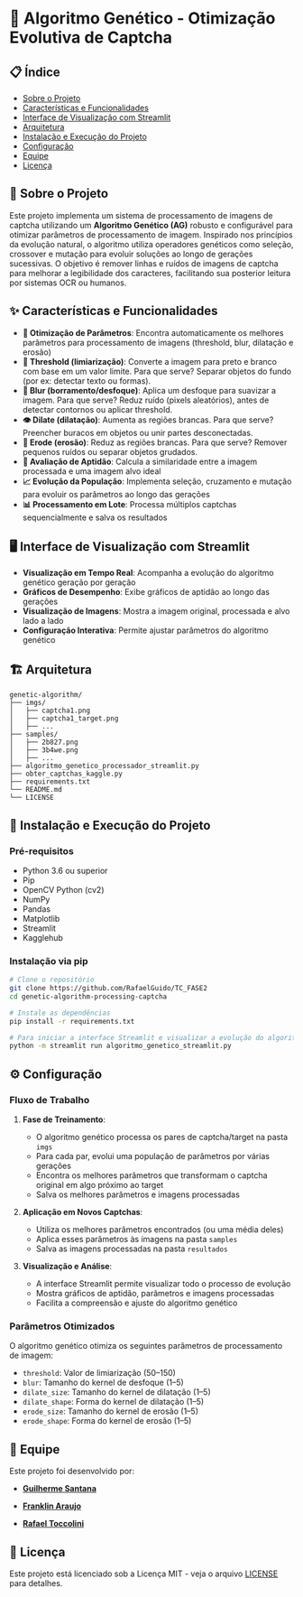 # 🧬 Algoritmo Genético - Otimização Evolutiva de Captcha

## 📋 Índice

- [Sobre o Projeto](#sobre-o-projeto)
- [Características e Funcionalidades](#características-e-funcionalidades)
- [Interface de Visualização com Streamlit](#interface-de-visualização-com-streamlit)
- [Arquitetura](#arquitetura)
- [Instalação e Execução do Projeto](#instalação-e-execução-do-projeto)
- [Configuração](#configuração)
- [Equipe](#equipe)
- [Licença](#licença)

## 🎯 Sobre o Projeto

Este projeto implementa um sistema de processamento de imagens de captcha utilizando um **Algoritmo Genético (AG)** robusto e configurável para otimizar parâmetros de processamento de imagem. Inspirado nos princípios da evolução natural, o algoritmo utiliza operadores genéticos como seleção, crossover e mutação para evoluir soluções ao longo de gerações sucessivas. O objetivo é remover linhas e ruídos de imagens de captcha para melhorar a legibilidade dos caracteres, facilitando sua posterior leitura por sistemas OCR ou humanos.

## ✨ Características e Funcionalidades

- **🔧 Otimização de Parâmetros**: Encontra automaticamente os melhores parâmetros para processamento de imagens (threshold, blur, dilatação e erosão)
- **🔄 Threshold (limiarização)**: Converte a imagem para preto e branco com base em um valor limite. Para que serve? Separar objetos do fundo (por ex: detectar texto ou formas).
- **📝 Blur (borramento/desfoque)**: Aplica um desfoque para suavizar a imagem. Para que serve? Reduz ruído (pixels aleatórios), antes de detectar contornos ou aplicar threshold.
- **👁️ Dilate (dilatação)**: Aumenta as regiões brancas. Para que serve? Preencher buracos em objetos ou unir partes desconectadas.
- **🚀 Erode (erosão)**: Reduz as regiões brancas. Para que serve? Remover pequenos ruídos ou separar objetos grudados.
- **🎲 Avaliação de Aptidão**: Calcula a similaridade entre a imagem processada e uma imagem alvo ideal
- **📈 Evolução da População**: Implementa seleção, cruzamento e mutação para evoluir os parâmetros ao longo das gerações
- **📊 Processamento em Lote**: Processa múltiplos captchas sequencialmente e salva os resultados

## 🖥️ Interface de Visualização com Streamlit
- **Visualização em Tempo Real**: Acompanha a evolução do algoritmo genético geração por geração
- **Gráficos de Desempenho**: Exibe gráficos de aptidão ao longo das gerações
- **Visualização de Imagens**: Mostra a imagem original, processada e alvo lado a lado
- **Configuração Interativa**: Permite ajustar parâmetros do algoritmo genético

## 🏗️ Arquitetura

```
genetic-algorithm/
├── imgs/
│   ├── captcha1.png
│   ├── captcha1_target.png
│   ├── ...
├── samples/
│   ├── 2b827.png
│   ├── 3b4we.png
│   ├── ...
├── algoritmo_genetico_processador_streamlit.py
├── obter_captchas_kaggle.py
├── requirements.txt
└── README.md
└── LICENSE
```

## 🚀 Instalação e Execução do Projeto

### Pré-requisitos

- Python 3.6 ou superior
- Pip
- OpenCV Python (cv2)
- NumPy
- Pandas
- Matplotlib
- Streamlit
- Kagglehub

### Instalação via pip

```bash
# Clone o repositório
git clone https://github.com/RafaelGuido/TC_FASE2
cd genetic-algorithm-processing-captcha

# Instale as dependências
pip install -r requirements.txt

# Para iniciar a interface Streamlit e visualizar a evolução do algoritmo genético:
python -m streamlit run algoritmo_genetico_streamlit.py
```

## ⚙️ Configuração

### Fluxo de Trabalho

1. **Fase de Treinamento**:
   - O algoritmo genético processa os pares de captcha/target na pasta `imgs`
   - Para cada par, evolui uma população de parâmetros por várias gerações
   - Encontra os melhores parâmetros que transformam o captcha original em algo próximo ao target
   - Salva os melhores parâmetros e imagens processadas

2. **Aplicação em Novos Captchas**:
   - Utiliza os melhores parâmetros encontrados (ou uma média deles)
   - Aplica esses parâmetros às imagens na pasta `samples`
   - Salva as imagens processadas na pasta `resultados`

3. **Visualização e Análise**:
   - A interface Streamlit permite visualizar todo o processo de evolução
   - Mostra gráficos de aptidão, parâmetros e imagens processadas
   - Facilita a compreensão e ajuste do algoritmo genético

### Parâmetros Otimizados
O algoritmo genético otimiza os seguintes parâmetros de processamento de imagem:

- `threshold`: Valor de limiarização (50–150)
- `blur`: Tamanho do kernel de desfoque (1–5)
- `dilate_size`: Tamanho do kernel de dilatação (1–5)
- `dilate_shape`: Forma do kernel de dilatação (1–5)
- `erode_size`: Tamanho do kernel de erosão (1–5)
- `erode_shape`: Forma do kernel de erosão (1–5)

## 👥 Equipe

Este projeto foi desenvolvido por:

- **[Guilherme Santana](https://www.linkedin.com/in/guilherme-santana-04360917a/)**

- **[Franklin Araujo](https://www.linkedin.com/in/franklinarauj/)**

- **[Rafael Toccolini](https://www.linkedin.com/in/rafaeltoccolini/)**

## 📄 Licença

Este projeto está licenciado sob a Licença MIT - veja o arquivo [LICENSE](LICENSE) para detalhes.